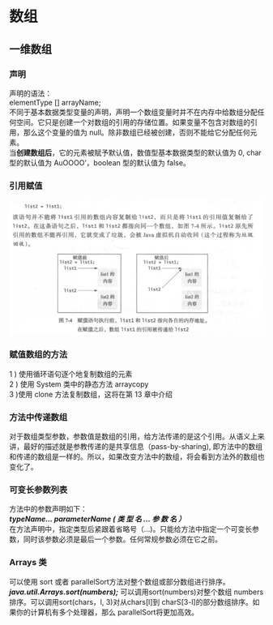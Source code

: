 # 数组

## 一维数组
### 声明
声明的语法：  
elementType [] arrayName;  
不同于基本数据类型变量的声明，声明一个数组变量时并不在内存中给数组分配任何空间。它只是创建一个对数组的引用的存储位置。如果变量不包含对数组的引用，那么这个变量的值为 null。除非数组已经被创建，否则不能给它分配任何元素。  
当**创建数组后**，它的元素被賦予默认值，数值型基本数据类型的默认值为 0, char 型的默认值为 AuOOOO’，boolean 型的默认值为 false。

### 引用赋值
![引用赋值](images/引用赋值.png)

### 赋值数组的方法
1 ) 使用循环语句逐个地复制数组的元素  
2 ) 使用 System 类中的静态方法 arraycopy  
3 )使用 clone 方法复制数组，这将在第 13 章中介绍

### 方法中传递数组
对于数组类型参数，参数值是数组的引用，给方法传递的是这个引用。从语义上来讲，最好的描述就是参教传递的是共享信息（pass-by-sharing), 即方法中的数组和传递的数组是一样的。所以，如果改变方法中的数组，将会看到方法外的数组也变化了。

### 可变长参数列表
方法中的参数声明如下：  
***typeName… parameterName ( 类 型 名 … 参 数 名 ）***  
在方法声明中，指定类型后紧跟着省略号（...)。只能给方法中指定一个可变长参数，同时该参数必须是最后一个参数。任何常规参数必须在它之前。

### Arrays 类
可以使用 sort 或者 parallelSort方法对整个数组或部分数组进行排序。  
***java.util.Arrays.sort(numbers);***
可以调用sort(numbers)对整个数组 numbers 排序。可以调用sort(chars，l, 3)对从chars[l]到 charS[3-l]的部分数组排序。如果你的计算机有多个处理器，那么 parallelSort将更加高效。